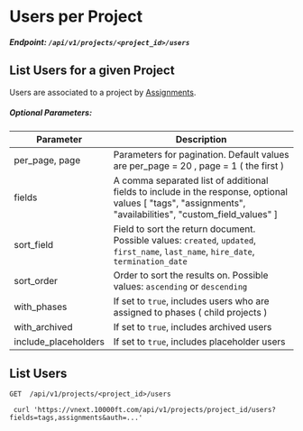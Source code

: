 # Users per Project

##### Endpoint: `/api/v1/projects/<project_id>/users`

## List Users for a given Project

Users are associated to a project by [Assignments](#assignments).

##### Optional Parameters:

| **Parameter** | **Description** |
| ------------- | --------------- |
| per_page, page | Parameters for pagination. Default values are per_page = 20 , page = 1 ( the first ) |
| fields | A comma separated list of additional fields to include in the response, optional values [ "tags", "assignments", "availabilities", "custom_field_values" ] |
| sort_field | Field to sort the return document. Possible values: `created`, `updated`, `first_name`, `last_name`, `hire_date`, `termination_date` |
| sort_order | Order to sort the results on. Possible values: `ascending` or `descending` |
| with_phases |	If set to `true`, includes users who are assigned to phases ( child projects ) |
| with_archived	| If set to `true`, includes archived users |
| include_placeholders	| If set to `true`, includes placeholder users |

## List Users

```
GET  /api/v1/projects/<project_id>/users

 curl 'https://vnext.10000ft.com/api/v1/projects/project_id/users?fields=tags,assignments&auth=...'
```
